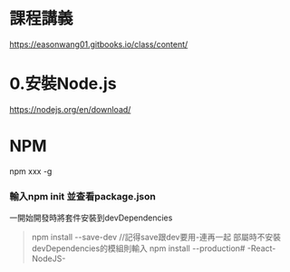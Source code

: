 # 課程講義 #
https://easonwang01.gitbooks.io/class/content/

# 0.安裝Node.js #
https://nodejs.org/en/download/
# NPM #
 npm xxx -g
### 輸入npm init 並查看package.json 
一開始開發時將套件安裝到devDependencies
> npm install --save-dev //記得save跟dev要用-連再一起
部屬時不安裝devDependencies的模組則輸入
> npm install --production# -React-NodeJS-
